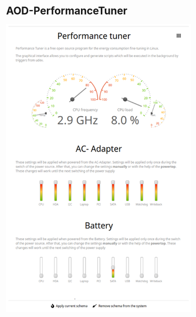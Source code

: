 # AOD-PerformanceTuner
![alt text](https://github.com/AlexWoroschilow/AOD-PerformanceTuner/blob/master/screenshots/dashboard.png?raw=true)
